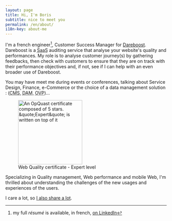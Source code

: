 ```yaml
---
layout: page
title: Hi, I'm Boris
subtitle: nice to meet you
permalink: /en/about/
i18n-key: about-me
---
```


I'm a french engineer[^1], Customer Success Manager for
[Dareboost](https://www.dareboost.com/en/ 'Website speed test, Website quality analysis - Dareboost').
Dareboost is a <abbr title="Software as a Service">SaaS</abbr> auditing service
that analyse your website's quality and performances. My role is to analyse
customer journey(s) by gathering feedbacks, then check with customers to ensure
that they are on track with their performance objectives and, if not, see if I
can help with an even broader use of Dareboost.

You may have meet me during events or conferences, talking about Service Design,
Finance, e-Commerce or the choice of a data management solution :
(<abbr lang="en" title="Content Management System">CMS</abbr>,
<abbr lang="en" title="Digital Asset Management">DAM</abbr>,
<abbr lang="en" title="Online Video Platform">OVP</abbr>)…

<figure>
  <a href="https://certified.opquast.com/certificate/V085B7/"><img role="img" src="/assets/images/shared/issuer_v085b7.svg" loading="lazy" width="200" height="200" alt="An OpQuast certificate composed of 5 stars. &quote;Expert&quote; is written on top of it"></a>
  <figcaption>Web Quality certificate - Expert level</figcaption>
</figure>

Specializing in Quality management, Web performance and mobile Web, I'm thrilled
about understanding the challenges of the new usages and experiences of the
users.

I care a lot, so [I also share a lot](/en/sharing/).

[^1]:
    my full <em lang="en">résumé</em> is available, in french,
    [on LinkedIn](https://www.linkedin.com/in/borisschapira/?locale=en_US 'CV de Boris SCHAPIRA sur LinkedIn')
